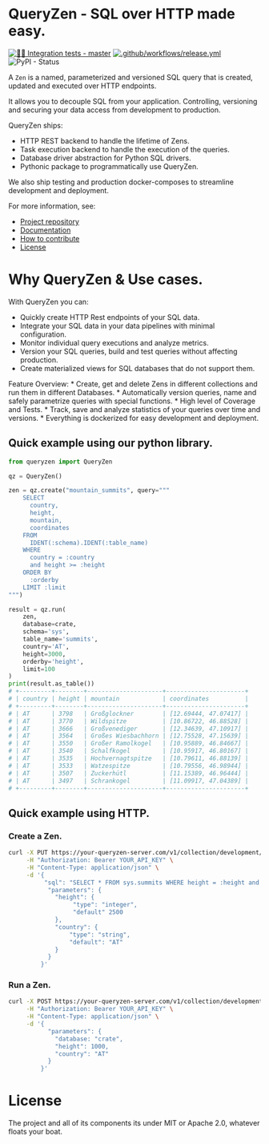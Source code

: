 # QueryZen - SQL over HTTP made easy.
[![📝🐍 Integration tests - master](https://github.com/surister/queryzen/actions/workflows/client_test.yml/badge.svg)](https://github.com/surister/queryzen/actions/workflows/client_test.yml)
[![.github/workflows/release.yml](https://github.com/surister/queryzen/actions/workflows/release.yml/badge.svg)](https://github.com/surister/queryzen/actions/workflows/release.yml)
![PyPI - Status](https://img.shields.io/pypi/status/queryzen)

A `Zen` is a named, parameterized and versioned SQL query that is created, updated and executed
over HTTP endpoints.

It allows you to decouple SQL from your application. Controlling, versioning
and securing your data access from development to production.

QueryZen ships:

- HTTP REST backend to handle the lifetime of Zens.
- Task execution backend to handle the execution of the queries.
- Database driver abstraction for Python SQL drivers.
- Pythonic package to programmatically use QueryZen.

We also ship testing and production docker-composes to streamline development and deployment.

For more information, see:

* [Project repository](https://github.com/surister/queryzen)
* [Documentation]()
* [How to contribute]()
* [License](./LICENSE.md)

# Why QueryZen & Use cases.

With QueryZen you can:

- Quickly create HTTP Rest endpoints of your SQL data.
- Integrate your SQL data in your data pipelines with minimal configuration.
- Monitor individual query executions and analyze metrics.
- Version your SQL queries, build and test queries without affecting production.
- Create materialized views for SQL databases that do not support them.

Feature Overview:
    * Create, get and delete Zens in different collections and run them in different Databases.
    * Automatically version queries, name and safely parametrize queries with special functions.
    * High level of Coverage and Tests.
    * Track, save and analyze statistics of your queries over time and versions.
    * Everything is dockerized for easy development and deployment.


## Quick example using our python library.

```python
from queryzen import QueryZen

qz = QueryZen()

zen = qz.create("mountain_summits", query="""
    SELECT
      country,
      height,
      mountain,
      coordinates
    FROM
      IDENT(:schema).IDENT(:table_name)
    WHERE
      country = :country
      and height >= :height
    ORDER BY
      :orderby
    LIMIT :limit
""")

result = qz.run(
    zen,
    database=crate,
    schema='sys',
    table_name='summits',
    country='AT',
    height=3000,
    orderby='height',
    limit=100
)
print(result.as_table())
# +---------+--------+---------------------+----------------------+
# | country | height | mountain            | coordinates          |
# +---------+--------+---------------------+----------------------+
# | AT      | 3798   | Großglockner        | [12.69444, 47.07417] |
# | AT      | 3770   | Wildspitze          | [10.86722, 46.88528] |
# | AT      | 3666   | Großvenediger       | [12.34639, 47.10917] |
# | AT      | 3564   | Großes Wiesbachhorn | [12.75528, 47.15639] |
# | AT      | 3550   | Großer Ramolkogel   | [10.95889, 46.84667] |
# | AT      | 3540   | Schalfkogel         | [10.95917, 46.80167] |
# | AT      | 3535   | Hochvernagtspitze   | [10.79611, 46.88139] |
# | AT      | 3533   | Watzespitze         | [10.79556, 46.98944] |
# | AT      | 3507   | Zuckerhütl          | [11.15389, 46.96444] |
# | AT      | 3497   | Schrankogel         | [11.09917, 47.04389] |
# +---------+--------+---------------------+----------------------+
```

## Quick example using HTTP.

### Create a Zen.

```sh
curl -X PUT https://your-queryzen-server.com/v1/collection/development/zen/summits \
     -H "Authorization: Bearer YOUR_API_KEY" \
     -H "Content-Type: application/json" \
     -d '{
          "sql": "SELECT * FROM sys.summits WHERE height = :height and COUNTRY = :country
           "parameters": {
             "height": {
                  "type": "integer",
                  "default" 2500
             },
             "country": {
                 "type": "string",
                 "default": "AT"
             }
           }
         }'
```

### Run a Zen.

```sh
curl -X POST https://your-queryzen-server.com/v1/collection/development/zen/summits \
     -H "Authorization: Bearer YOUR_API_KEY" \
     -H "Content-Type: application/json" \
     -d '{
           "parameters": {
             "database: "crate",
             "height": 1000,
             "country": "AT"
           }
         }'
```

# License
The project and all of its components its under MIT or Apache 2.0, whatever
floats your boat.